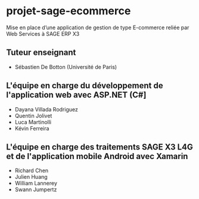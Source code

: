 # projet-sage-ecommerce
Mise en place d’une application de gestion de type E-commerce reliée par Web Services à SAGE ERP X3

## Tuteur enseignant
* Sébastien De Botton (Université de Paris)

## L'équipe en charge du développement de l'application web avec ASP.NET (C#]
* Dayana Villada Rodriguez
* Quentin Jolivet
* Luca Martinolli
* Kévin  Ferreira

## L'équipe en charge des traitements SAGE X3 L4G et de l'application mobile Android avec Xamarin
* Richard Chen
* Julien Huang
* William Lannerey
* Swann Jumpertz
